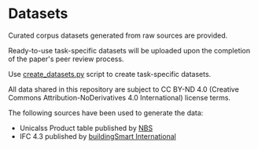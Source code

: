# Datasets 
Curated corpus datasets generated from raw sources are provided. 

Ready-to-use task-specific datasets will be uploaded upon the completion of the paper's peer review process.   

Use [create_datasets.py](https://github.com/mehrzadshm/bim-bench-paper/blob/main/create-dataset.py) script to create task-specific datasets. 

All data shared in this repository are subject to CC BY-ND 4.0 (Creative Commons Attribution-NoDerivatives 4.0 International) license terms. 

The following sources have been used to generate the data:
- Unicalss Product table published by [NBS](https://uniclass.thenbs.com/)
- IFC 4.3 published by [buildingSmart International](https://www.buildingsmart.org/)

